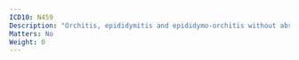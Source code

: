 ```yaml
---
ICD10: N459
Description: "Orchitis, epididymitis and epididymo-orchitis without abscess"
Matters: No
Weight: 0
---
```



